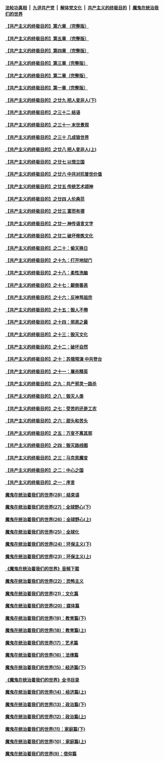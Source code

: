####  [法轮功真相](../../../../basic/blob/master/README.md?t=01221413) &nbsp;|&nbsp; [九评共产党](../../../../9ping.md/blob/master/README.md?t=01221413) &nbsp;|&nbsp; [解体党文化](../../../../jtdwh.md/blob/master/README.md?t=01221413)  &nbsp;|&nbsp; [共产主义的终极目的](../../../../gczydzjmd.md/blob/master/README.md?t=01221413) &nbsp;|&nbsp; [魔鬼在统治我们的世界](../../../../mgztzwmdsj.md/blob/master/README.md?t=01221413) 

#### [【共产主义的终极目的】第六章 （完整版）](../pages/nsc422/n11428913.md?t=01221413) 

#### [【共产主义的终极目的】第五章 （完整版）](../pages/nsc422/n11428912.md?t=01221413) 

#### [【共产主义的终极目的】第四章 （完整版）](../pages/nsc422/n11428907.md?t=01221413) 

#### [【共产主义的终极目的】第三章（完整版）](../pages/nsc422/n11428848.md?t=01221413) 

#### [【共产主义的终极目的】第二章（完整版）](../pages/nsc422/n11428831.md?t=01221413) 

#### [【共产主义的终极目的】第一章（完整版）](../pages/nsc422/n11417651.md?t=01221413) 

#### [【共产主义的终极目的】之廿九 把人变非人(下)](../pages/nsc422/n11344140.md?t=01221413) 

#### [【共产主义的终极目的】之三十二 结语](../pages/nsc422/n11360535.md?t=01221413) 

#### [【共产主义的终极目的】之三十一 末世景观](../pages/nsc422/n11351129.md?t=01221413) 

#### [【共产主义的终极目的】之三十 几成狼世界](../pages/nsc422/n11348280.md?t=01221413) 

#### [【共产主义的终极目的】之廿八 把人变非人(上)](../pages/nsc422/n11340492.md?t=01221413) 

#### [【共产主义的终极目的】之廿七 以恨立国](../pages/nsc422/n11336944.md?t=01221413) 

#### [【共产主义的终极目的】之廿六 中共对抗普世价值](../pages/nsc422/n11324785.md?t=01221413) 

#### [【共产主义的终极目的】之廿五 传统艺术颂神](../pages/nsc422/n11296396.md?t=01221413) 

#### [【共产主义的终极目的】之廿四 人伦典范](../pages/nsc422/n11296397.md?t=01221413) 

#### [【共产主义的终极目的】之廿三 富而有德](../pages/nsc422/n11283598.md?t=01221413) 

#### [【共产主义的终极目的】之廿一 神传语言文字](../pages/nsc422/n11263265.md?t=01221413) 

#### [【共产主义的终极目的】之廿二 破坏修炼文化](../pages/nsc422/n11245728.md?t=01221413) 

#### [【共产主义的终极目的】之二十：偷天换日](../pages/nsc422/n11238846.md?t=01221413) 

#### [【共产主义的终极目的】之十九：打开地狱门](../pages/nsc422/n11206376.md?t=01221413) 

#### [【共产主义的终极目的】之十八：柔性洗脑](../pages/nsc422/n11199994.md?t=01221413) 

#### [【共产主义的终极目的】之十七：颠倒善恶](../pages/nsc422/n11179782.md?t=01221413) 

#### [【共产主义的终极目的】之十六：反神骂祖宗](../pages/nsc422/n11166798.md?t=01221413) 

#### [【共产主义的终极目的】之十五：毁人不倦](../pages/nsc422/n11166792.md?t=01221413) 

#### [【共产主义的终极目的】之十四：邪恶之最](../pages/nsc422/n11150249.md?t=01221413) 

#### [【共产主义的终极目的】之十三：毁灭文化](../pages/nsc422/n11135227.md?t=01221413) 

#### [【共产主义的终极目的】之十二：破坏自然](../pages/nsc422/n11135214.md?t=01221413) 

#### [【共产主义的终极目的】之十：苏俄预演 中共登台](../pages/nsc422/n11118424.md?t=01221413) 

#### [【共产主义的终极目的】之十一：屠杀精英](../pages/nsc422/n11118442.md?t=01221413) 

#### [【共产主义的终极目的】之九：共产邪灵一路杀](../pages/nsc422/n11114139.md?t=01221413) 

#### [【共产主义的终极目的】之八：毁灭人类](../pages/nsc422/n11108503.md?t=01221413) 

#### [【共产主义的终极目的】之七：受苦的还是工农](../pages/nsc422/n11101809.md?t=01221413) 

#### [【共产主义的终极目的】之六：甜头和苦头](../pages/nsc422/n11096971.md?t=01221413) 

#### [【共产主义的终极目的】之五：万变不离其邪](../pages/nsc422/n11091285.md?t=01221413) 

#### [【共产主义的终极目的】之四：毁灭路线图](../pages/nsc422/n11086284.md?t=01221413) 

#### [【共产主义的终极目的】之三：马克思魔变](../pages/nsc422/n11061941.md?t=01221413) 

#### [【共产主义的终极目的】之二：中心之国](../pages/nsc422/n11047728.md?t=01221413) 

#### [【共产主义的终极目的】之一：序言](../pages/nsc422/n11086077.md?t=01221413) 

#### [魔鬼在统治着我们的世界(28)：结束语](../pages/nsc422/n10936246.md?t=01221413) 

#### [魔鬼在统治着我们的世界(27)：全球野心(下)](../pages/nsc422/n10928319.md?t=01221413) 

#### [魔鬼在统治着我们的世界(26)：全球野心(上)](../pages/nsc422/n10900318.md?t=01221413) 

#### [魔鬼在统治着我们的世界(25)：全球化](../pages/nsc422/n10788205.md?t=01221413) 

#### [魔鬼在统治着我们的世界(24)：环保主义(下)](../pages/nsc422/n10695307.md?t=01221413) 

#### [魔鬼在统治着我们的世界(23)：环保主义(上)](../pages/nsc422/n10688613.md?t=01221413) 

#### [《魔鬼在统治着我们的世界》音频下载](../pages/nsc422/n10635553.md?t=01221413) 

#### [魔鬼在统治着我们的世界(22)：恐怖主义](../pages/nsc422/n10614727.md?t=01221413) 

#### [魔鬼在统治着我们的世界(21)：文化篇](../pages/nsc422/n10597706.md?t=01221413) 

#### [魔鬼在统治着我们的世界(20)：媒体篇](../pages/nsc422/n10586579.md?t=01221413) 

#### [魔鬼在统治着我们的世界(19)：教育篇(下)](../pages/nsc422/n10564808.md?t=01221413) 

#### [魔鬼在统治着我们的世界(18)：教育篇(上)](../pages/nsc422/n10526970.md?t=01221413) 

#### [魔鬼在统治着我们的世界(17)：艺术篇](../pages/nsc422/n10499093.md?t=01221413) 

#### [魔鬼在统治着我们的世界(16)：法律篇](../pages/nsc422/n10485969.md?t=01221413) 

#### [魔鬼在统治着我们的世界(15)：经济篇(下)](../pages/nsc422/n10469975.md?t=01221413) 

#### [《魔鬼在统治着我们的世界》全书目录](../pages/nsc422/n10464261.md?t=01221413) 

#### [魔鬼在统治着我们的世界(14)：经济篇(上)](../pages/nsc422/n10457370.md?t=01221413) 

#### [魔鬼在统治着我们的世界(13)：政治篇(下)](../pages/nsc422/n10448270.md?t=01221413) 

#### [魔鬼在统治着我们的世界(12)：政治篇(上)](../pages/nsc422/n10444576.md?t=01221413) 

#### [魔鬼在统治着我们的世界(11)：家庭篇(下)](../pages/nsc422/n10440961.md?t=01221413) 

#### [魔鬼在统治着我们的世界(10)：家庭篇(上)](../pages/nsc422/n10435448.md?t=01221413) 

#### [魔鬼在统治着我们的世界(9)：信仰篇](../pages/nsc422/n10432159.md?t=01221413) 

